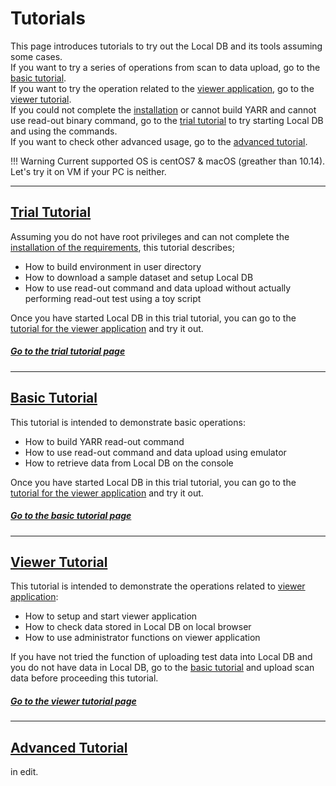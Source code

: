 # Tutorials

This page introduces tutorials to try out the Local DB and its tools assuming some cases.<br>
If you want to try a series of operations from scan to data upload, go to the [basic tutorial](#basic-tutorial).<br>
If you want to try the operation related to the [viewer application](tool/viewer.md), go to the [viewer tutorial](#viewer-tutorial).<br>
If you could not complete the [installation](installation.md) or cannot build YARR and cannot use read-out binary command, go to the [trial tutorial](#trial-tutorial) to try starting Local DB and using the commands.<br>
If you want to check other advanced usage, go to the [advanced tutorial](#advanced-tutorial).

!!! Warning
    Current supported OS is centOS7 & macOS (greather than 10.14).<br>
    Let's try it on VM if your PC is neither.

---

## [Trial Tutorial](tutorial/trial.md)

Assuming you do not have root privileges and can not complete the [installation of the requirements](installation.md), this tutorial describes;

- How to build environment in user directory
- How to download a sample dataset and setup Local DB
- How to use read-out command and data upload without actually performing read-out test using a toy script

Once you have started Local DB in this trial tutorial, you can go to the [tutorial for the viewer application](tutorial/viewer.md) and try it out.

##### [Go to the trial tutorial page](tutorial/trial.md)

---

## [Basic Tutorial](tutorial/basic.md)

This tutorial is intended to demonstrate basic operations:

- How to build YARR read-out command
- How to use read-out command and data upload using emulator
- How to retrieve data from Local DB on the console

Once you have started Local DB in this trial tutorial, you can go to the [tutorial for the viewer application](tutorial/viewer.md) and try it out.

##### [Go to the basic tutorial page](tutorial/basic.md)

---

## [Viewer Tutorial](tutorial/viewer.md)

This tutorial is intended to demonstrate the operations related to [viewer application](tool/viewer.md):

- How to setup and start viewer application
- How to check data stored in Local DB on local browser
- How to use administrator functions on viewer application

If you have not tried the function of uploading test data into Local DB and you do not have data in Local DB, go to the [basic tutorial](tutorial/basic.md) and upload scan data before proceeding this tutorial.

##### [Go to the viewer tutorial page](tutorial/viewer.md)

---

## [Advanced Tutorial](tutorial/advanced.md)

in edit.

<!--TODO


This is an advanced instruction for using Local DB and Tools.<br>

#### Table of Contents

- a. Setup Web application of Local DB (Viewer Application)
- b. Register component data into Local DB
- c. Retrieve component data from ITkPD into Local DB (ITkPD Interface)
- d. Scan and Upload data associated with the component data into Local DB
- e. Register DCS data associated with the test data
- f. Share data with the other Local DB (Synchronization Tool)
- g. Back-up Local DB (Archive Tool)

##### [Go to the advanced tutorial page](tutorial/advanced.md)
-->
